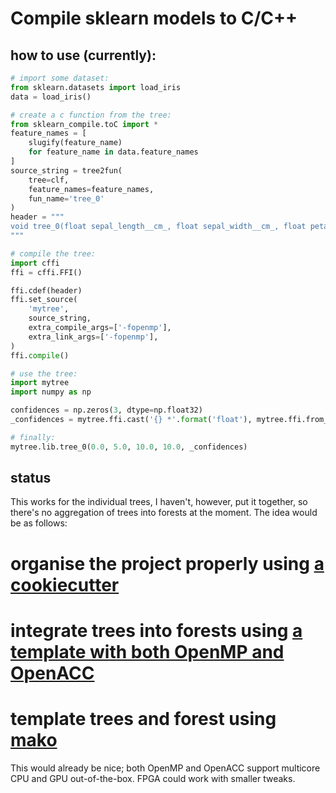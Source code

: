 # Compile sklearn models to C/C++

## how to use (currently):
```python
# import some dataset:
from sklearn.datasets import load_iris
data = load_iris()

# create a c function from the tree:
from sklearn_compile.toC import *
feature_names = [
    slugify(feature_name)
    for feature_name in data.feature_names
]
source_string = tree2fun(
    tree=clf,
    feature_names=feature_names,
    fun_name='tree_0'
)
header = """
void tree_0(float sepal_length__cm_, float sepal_width__cm_, float petal_length__cm_, float petal_width__cm_, float *confidences);
"""

# compile the tree:
import cffi
ffi = cffi.FFI()

ffi.cdef(header)
ffi.set_source(
    'mytree',
    source_string,
    extra_compile_args=['-fopenmp'],
    extra_link_args=['-fopenmp'],
)
ffi.compile()

# use the tree:
import mytree
import numpy as np

confidences = np.zeros(3, dtype=np.float32)
_confidences = mytree.ffi.cast('{} *'.format('float'), mytree.ffi.from_buffer(confidences))

# finally:
mytree.lib.tree_0(0.0, 5.0, 10.0, 10.0, _confidences)
```

## status
This works for the individual trees, I haven't, however, put it together, so there's no aggregation of trees into forests at the moment. The idea would be as follows:
# organise the project properly using [a cookiecutter](https://github.com/audreyr/cookiecutter-pypackage)
# integrate trees into forests using [a template with both OpenMP and OpenACC](https://github.com/benman1/parallel_reduction_example/blob/master/reduction.cpp)
# template trees and forest using [mako](https://docs.makotemplates.org/en/latest/usage.html#basic-usage)

This would already be nice; both OpenMP and OpenACC support multicore CPU and GPU out-of-the-box. FPGA could work with smaller tweaks.